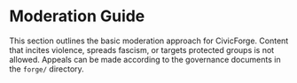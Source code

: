 # Moderation Guide

This section outlines the basic moderation approach for CivicForge. Content that incites violence, spreads fascism, or targets protected groups is not allowed. Appeals can be made according to the governance documents in the `forge/` directory.
